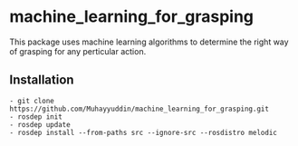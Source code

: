 # machine_learning_for_grasping
This package uses machine learning algorithms to determine the right way of grasping for any perticular action.
## Installation
```
- git clone https://github.com/Muhayyuddin/machine_learning_for_grasping.git
- rosdep init
- rosdep update  
- rosdep install --from-paths src --ignore-src --rosdistro melodic
```
